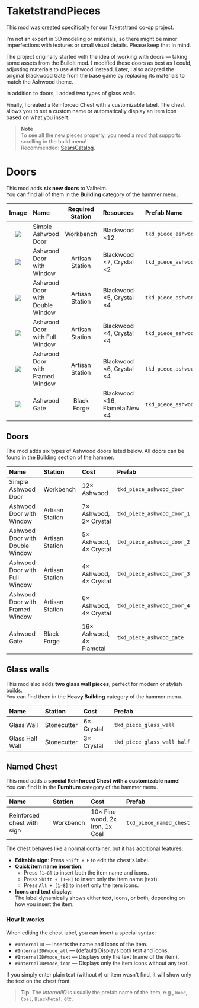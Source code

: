 # TaketstrandPieces

This mod was created specifically for our Taketstrand co-op project.

I'm not an expert in 3D modeling or materials, so there might be minor imperfections with textures or small visual
details. Please keep that in mind.

The project originally started with the idea of working with doors — taking some assets from the BuildIt mod. I modified
these doors as best as I could, adjusting materials to use Ashwood instead. Later, I also adapted the original Blackwood
Gate from the base game by replacing its materials to match the Ashwood theme.

In addition to doors, I added two types of glass walls.

Finally, I created a Reinforced Chest with a customizable label. The chest allows you to set a custom name or
automatically display an item icon based on what you insert.

> **Note**  
> To see all the new pieces properly, you need a mod that supports scrolling in the build menu!  
> Recommended: [SearsCatalog](https://thunderstore.io/c/valheim/p/ComfyMods/SearsCatalog/).

# Doors

This mod adds **six new doors** to Valheim.  
You can find all of them in the **Building** category of the hammer menu.

|              Image              | Name                            | Required Station | Resources                     | Prefab Name                |
|:-------------------------------:|:--------------------------------|:----------------:|:------------------------------|:---------------------------|
|  ![](img/tkd_ashwood_door.png)  | Simple Ashwood Door             |    Workbench     | Blackwood ×12                 | `tkd_piece_ashwood_door`   |
| ![](img/tkd_ashwood_door_1.png) | Ashwood Door with Window        | Artisan Station  | Blackwood ×7, Crystal ×2      | `tkd_piece_ashwood_door_1` |
| ![](img/tkd_ashwood_door_2.png) | Ashwood Door with Double Window | Artisan Station  | Blackwood ×5, Crystal ×4      | `tkd_piece_ashwood_door_2` |
| ![](img/tkd_ashwood_door_3.png) | Ashwood Door with Full Window   | Artisan Station  | Blackwood ×4, Crystal ×4      | `tkd_piece_ashwood_door_3` |
| ![](img/tkd_ashwood_door_4.png) | Ashwood Door with Framed Window | Artisan Station  | Blackwood ×6, Crystal ×4      | `tkd_piece_ashwood_door_4` |
|  ![](img/tkd_ashwood_gate.png)  | Ashwood Gate                    |   Black Forge    | Blackwood ×16, FlametalNew ×4 | `tkd_piece_ashwood_gate`   |

## Doors

[](img/doors.png)
The mod adds six types of Ashwood doors listed below.
All doors can be found in the Building section of the hammer.

| Name                            | Station         | Cost                     | Prefab                     |
|:--------------------------------|:----------------|:-------------------------|:---------------------------|
| Simple Ashwood Door             | Workbench       | 12× Ashwood              | `tkd_piece_ashwood_door`   |
| Ashwood Door with Window        | Artisan Station | 7× Ashwood, 2× Crystal   | `tkd_piece_ashwood_door_1` |
| Ashwood Door with Double Window | Artisan Station | 5× Ashwood, 4× Crystal   | `tkd_piece_ashwood_door_2` |
| Ashwood Door with Full Window   | Artisan Station | 4× Ashwood, 4× Crystal   | `tkd_piece_ashwood_door_3` |
| Ashwood Door with Framed Window | Artisan Station | 6× Ashwood, 4× Crystal   | `tkd_piece_ashwood_door_4` |
| Ashwood Gate                    | Black Forge     | 16× Ashwood, 4× Flametal | `tkd_piece_ashwood_gate`   |

## Glass walls

This mod also adds **two glass wall pieces**, perfect for modern or stylish builds.  
You can find them in the **Heavy Building** category of the hammer menu.

| Name            | Station     | Cost       | Prefab                      |
|:----------------|:------------|:-----------|:----------------------------|
| Glass Wall      | Stonecutter | 6× Crystal | `tkd_piece_glass_wall`      |
| Glass Half Wall | Stonecutter | 3× Crystal | `tkd_piece_glass_wall_half` |

## Named Chest

[](img/NamedChest.png)
This mod adds a **special Reinforced Chest with a customizable name**!  
You can find it in the **Furniture** category of the hammer menu.

| Name                       | Station   | Cost                            | Prefab                  |
|:---------------------------|:----------|:--------------------------------|:------------------------|
| Reinforced chest with sign | Workbench | 10× Fine wood, 2x Iron, 1x Coal | `tkd_piece_named_chest` |

The chest behaves like a normal container, but it has additional features:

- **Editable sign**: Press `Shift + E` to edit the chest's label.
- **Quick item name insertion**:
    - Press `[1–8]` to insert both the item name and icons.
    - Press `Shift + [1–8]` to insert only the item name (text).
    - Press `Alt + [1–8]` to insert only the item icons.
- **Icons and text display**:  
  The label dynamically shows either text, icons, or both, depending on how you insert the item.

### How it works

When editing the chest label, you can insert a special syntax:

- `#InternalID` — Inserts the name and icons of the item.
- `#InternalID#mode_all` — (default) Displays both text and icons.
- `#InternalID#mode_text` — Displays only the text (name of the item).
- `#InternalID#mode_icon` — Displays only the item icons without any text.

If you simply enter plain text (without `#`) or item wasn't find, it will show only the text on the chest front.

> **Tip**: The *InternalID* is usually the prefab name of the item, e.g., `Wood`, `Coal`, `BlackMetal`, etc.
